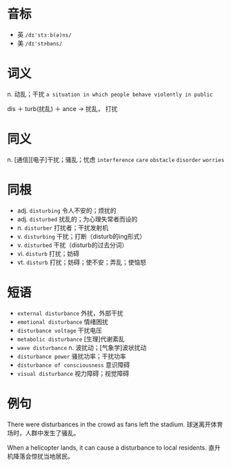 # 音标

- 英 `/dɪ'stɜːb(ə)ns/`
- 美 `/dɪ'stɝbəns/`

# 词义

n. 动乱；干扰
`a situation in which people behave violently in public`



dis ＋ turb(扰乱) ＋ ance → 扰乱， 打扰

# 同义

n. [通信][电子]干扰；骚乱；忧虑
`interference` `care` `obstacle` `disorder` `worries`

# 同根

- adj. `disturbing` 令人不安的；烦扰的
- adj. `disturbed` 扰乱的；为心理失常者而设的
- n. `disturber` 打扰者；干扰发射机
- v. `disturbing` 干扰；打断（disturb的ing形式）
- v. `disturbed` 干扰（disturb的过去分词）
- vi. `disturb` 打扰；妨碍
- vt. `disturb` 打扰；妨碍；使不安；弄乱；使恼怒

# 短语

- `external disturbance` 外扰，外部干扰
- `emotional disturbance` 情绪困扰
- `disturbance voltage` 干扰电压
- `metabolic disturbance` [生理]代谢紊乱
- `wave disturbance` n. 波扰动；[气象学]波状扰动
- `disturbance power` 骚扰功率；干扰功率
- `disturbance of consciousness` 意识障碍
- `visual disturbance` 视力障碍；视觉障碍

# 例句

There were disturbances in the crowd as fans left the stadium.
球迷离开体育场时，人群中发生了骚乱。

When a helicopter lands, it can cause a disturbance to local residents.
直升机降落会惊扰当地居民。


